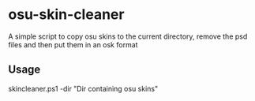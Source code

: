 # osu-skin-cleaner
A simple script to copy osu skins to the current directory, remove the psd files and then put them in an osk format

## Usage
skincleaner.ps1 -dir "Dir containing osu skins"
